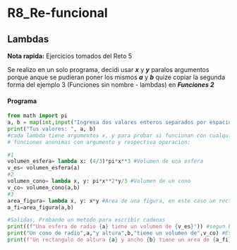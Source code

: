 # R8_Re-funcional
## Lambdas
**Nota rapida:** Ejercicios tomados del Reto 5

Se realizo en un solo programa, decidi usar ***x*** y ***y*** paralos argumentos porque anque se pudieran poner los mismos ***a*** y ***b*** quize copiar la segunda forma del ejemplo 3 (Funciones sin nombre - lambdas) en ***Funciones 2***
#### Programa
```python
from math import pi
a, b = map(int,input("Ingresa dos valores enteros separados por espacio: ").split())
print("Tus valores: ", a, b)
#cada lambda tiene argumentos x, y para probar si funcionan con cualquier variable mas adelante
# funciones anonimas con argumento y respectiva operacion:

#1
volumen_esfera= lambda x: (4/3)*pi*x**3 #Volumen de una esfera
v_es= volumen_esfera(a)
#2
volumen_cono= lambda x, y: pi*x**2*y/3 #Volumen de un cono
v_co= volumen_cono(a,b)
#3
area_figura= lambda x, y: x*y #Area de una figura, en este caso un rectangulo
a_fi=area_figura(a,b)

#Salidas, Probando un metodo para escribir cadenas
print((f"Una esfera de radio {a} tiene un volumen de {v_es}")) #segun busqué se llama f-string
print("Un cono de radio",a,"y altura",b,"tiene un volumen de",v_co) #Es mas eficiente que esto...
print(f"Un rectangulo de altura {a} y ancho {b} tiene un area de {a_fi}")
```
